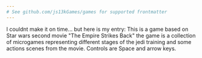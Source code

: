 ```yaml
---
# See github.com/js13kGames/games for supported frontmatter
---
```

I couldnt make it on time... but here is my entry:
This is a game based on Star wars second movie "The Empire Strikes Back" the game is a collection of microgames representing different stages of the jedi training and some actions scenes from the movie.
Controls are Space and arrow keys.